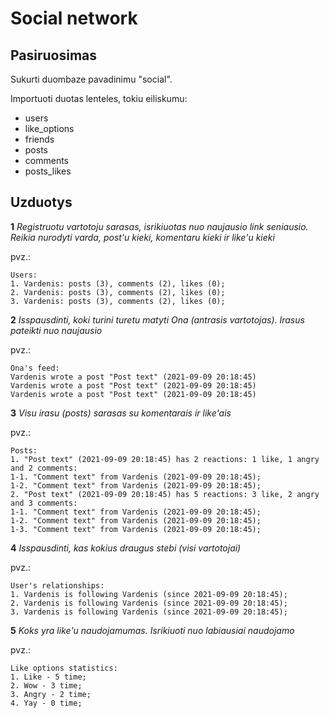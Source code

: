 # Social network

## Pasiruosimas

Sukurti duombaze pavadinimu "social".

Importuoti duotas lenteles, tokiu eiliskumu:

- users
- like_options
- friends
- posts
- comments
- posts_likes

## Uzduotys

**1** _Registruotu vartotoju sarasas, isrikiuotas nuo naujausio link seniausio. Reikia nurodyti varda, post'u kieki, komentaru kieki ir like'u kieki_

pvz.:

```
Users:
1. Vardenis: posts (3), comments (2), likes (0);
2. Vardenis: posts (3), comments (2), likes (0);
3. Vardenis: posts (3), comments (2), likes (0);
```

**2** _Isspausdinti, koki turini turetu matyti Ona (antrasis vartotojas). Irasus pateikti nuo naujausio_

pvz.:

```
Ona's feed:
Vardenis wrote a post "Post text" (2021-09-09 20:18:45)
Vardenis wrote a post "Post text" (2021-09-09 20:18:45)
Vardenis wrote a post "Post text" (2021-09-09 20:18:45)
```

**3** _Visu irasu (posts) sarasas su komentarais ir like'ais_

pvz.:

```
Posts:
1. "Post text" (2021-09-09 20:18:45) has 2 reactions: 1 like, 1 angry and 2 comments:
1-1. "Comment text" from Vardenis (2021-09-09 20:18:45);
1-2. "Comment text" from Vardenis (2021-09-09 20:18:45);
2. "Post text" (2021-09-09 20:18:45) has 5 reactions: 3 like, 2 angry and 3 comments:
1-1. "Comment text" from Vardenis (2021-09-09 20:18:45);
1-2. "Comment text" from Vardenis (2021-09-09 20:18:45);
1-3. "Comment text" from Vardenis (2021-09-09 20:18:45);
```

**4** _Isspausdinti, kas kokius draugus stebi (visi vartotojai)_

pvz.:

```
User's relationships:
1. Vardenis is following Vardenis (since 2021-09-09 20:18:45);
2. Vardenis is following Vardenis (since 2021-09-09 20:18:45);
3. Vardenis is following Vardenis (since 2021-09-09 20:18:45);
```

**5** _Koks yra like'u naudojamumas. Isrikiuoti nuo labiausiai naudojamo_

pvz.:

```
Like options statistics:
1. Like - 5 time;
2. Wow - 3 time;
3. Angry - 2 time;
4. Yay - 0 time;
```
